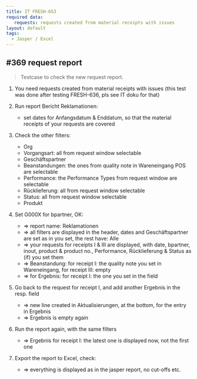 ```yaml
---
title: IT FRESH-653
required data:
   requests: requests created from material receipts with issues 
layout: default
tags:
  - Jasper / Excel
---
```

## #369 request report

> Testcase to check the new request report.

1. You need requests created from material receipts with issues (this test was done after testing FRESH-636, pls see IT doku for that)

1. Run report Bericht Reklamationen:
	* set dates for Anfangsdatum & Enddatum, so that the material receipts of your requests are covered
	
1. Check the other filters:
	* Org
	* Vorgangsart: all from request window selectable
	* Geschäftspartner
	* Beanstandungen: the ones from quality note in Wareneingang POS are selectable
	* Performance: the Performance Types from request window are selectable
	* Rücklieferung: all from request window selectable
	* Status: all from request window selectable
	* Produkt
	
1. Set G000X for bpartner, OK:
	* => report name: Reklamationen
	* => all filters are displayed in the header, dates and Geschäftspartner are set as in you set, the rest have: Alle
	* => your requests for receipts I & III are displayed, with date, bpartner, inout, product & product no., Performance, Rücklieferung & Status as (if) you set them
	* => Beanstandung: for receipt I: the quality note you set in Wareneingang, for receipt III: empty
	* => for Ergebnis: for receipt I: the one you set in the field
	
1. Go back to the request for receipt I, and add another Ergebnis in the resp. field
	* => new line created in Aktualisierungen, at the bottom, for the entry in Ergebnis
	* => Ergebnis is empty again
	
1. Run the report again, with the same filters
	* => Ergebnis for receipt I: the latest one is displayed now, not the first one
	
1. Export the report to Excel, check:
	* => everything is displayed as in the jasper report, no cut-offs etc.
	
	
